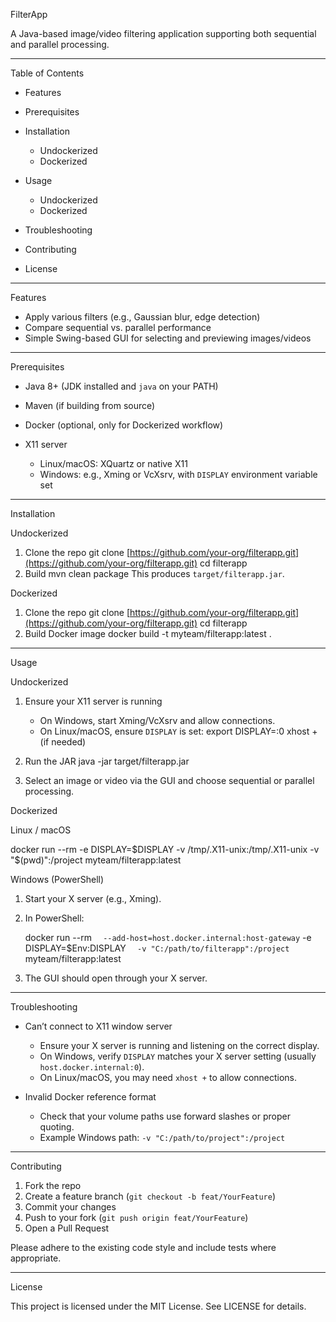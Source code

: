 FilterApp

A Java-based image/video filtering application supporting both sequential and parallel processing.

---

Table of Contents

* Features
* Prerequisites
* Installation

  * Undockerized
  * Dockerized
* Usage

  * Undockerized
  * Dockerized
* Troubleshooting
* Contributing
* License

---

Features

* Apply various filters (e.g., Gaussian blur, edge detection)
* Compare sequential vs. parallel performance
* Simple Swing-based GUI for selecting and previewing images/videos

---

Prerequisites

* Java 8+ (JDK installed and `java` on your PATH)
* Maven (if building from source)
* Docker (optional, only for Dockerized workflow)
* X11 server

  * Linux/macOS: XQuartz or native X11
  * Windows: e.g., Xming or VcXsrv, with `DISPLAY` environment variable set

---

Installation

Undockerized

1. Clone the repo
   git clone [https://github.com/your-org/filterapp.git](https://github.com/your-org/filterapp.git)
   cd filterapp
2. Build
   mvn clean package
   This produces `target/filterapp.jar`.

Dockerized

1. Clone the repo
   git clone [https://github.com/your-org/filterapp.git](https://github.com/your-org/filterapp.git)
   cd filterapp
2. Build Docker image
   docker build -t myteam/filterapp\:latest .

---

Usage

Undockerized

1. Ensure your X11 server is running

   * On Windows, start Xming/VcXsrv and allow connections.
   * On Linux/macOS, ensure `DISPLAY` is set:
     export DISPLAY=:0
     xhost +  (if needed)
2. Run the JAR
   java -jar target/filterapp.jar
3. Select an image or video via the GUI and choose sequential or parallel processing.

Dockerized

Linux / macOS

docker run --rm&#x20;
-e DISPLAY=\$DISPLAY&#x20;
-v /tmp/.X11-unix:/tmp/.X11-unix&#x20;
-v "\$(pwd)":/project&#x20;
myteam/filterapp\:latest

Windows (PowerShell)

1. Start your X server (e.g., Xming).

2. In PowerShell:

   docker run --rm `  --add-host=host.docker.internal:host-gateway`
   -e DISPLAY=\$Env\:DISPLAY `  -v "C:/path/to/filterapp":/project`
   myteam/filterapp\:latest

3. The GUI should open through your X server.

---

Troubleshooting

* Can’t connect to X11 window server

  * Ensure your X server is running and listening on the correct display.
  * On Windows, verify `DISPLAY` matches your X server setting (usually `host.docker.internal:0`).
  * On Linux/macOS, you may need `xhost +` to allow connections.

* Invalid Docker reference format

  * Check that your volume paths use forward slashes or proper quoting.
  * Example Windows path: `-v "C:/path/to/project":/project`

---

Contributing

1. Fork the repo
2. Create a feature branch (`git checkout -b feat/YourFeature`)
3. Commit your changes
4. Push to your fork (`git push origin feat/YourFeature`)
5. Open a Pull Request

Please adhere to the existing code style and include tests where appropriate.

---

License

This project is licensed under the MIT License. See LICENSE for details.
